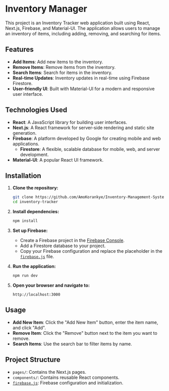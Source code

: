 # Inventory Manager

This project is an Inventory Tracker web application built using React, Next.js, Firebase, and Material-UI. The application allows users to manage an inventory of items, including adding, removing, and searching for items.

## Features

- **Add Items**: Add new items to the inventory.
- **Remove Items**: Remove items from the inventory.
- **Search Items**: Search for items in the inventory.
- **Real-time Updates**: Inventory updates in real-time using Firebase Firestore.
- **User-friendly UI**: Built with Material-UI for a modern and responsive user interface.

## Technologies Used

- **React**: A JavaScript library for building user interfaces.
- **Next.js**: A React framework for server-side rendering and static site generation.
- **Firebase**: A platform developed by Google for creating mobile and web applications.
  - **Firestore**: A flexible, scalable database for mobile, web, and server development.
- **Material-UI**: A popular React UI framework.

## Installation

1. **Clone the repository:**
   ```bash
   git clone https://github.com/AmoKorankye/Inventory-Management-System.git
   cd inventory-tracker
   ```

2. **Install dependencies:**
   ```bash
   npm install
   ```

3. **Set up Firebase:**
   - Create a Firebase project in the [Firebase Console](https://console.firebase.google.com/).
   - Add a Firestore database to your project.
   - Copy your Firebase configuration and replace the placeholder in the [`firebase.js`](command:_github.copilot.openRelativePath?%5B%7B%22scheme%22%3A%22file%22%2C%22authority%22%3A%22%22%2C%22path%22%3A%22%2Fc%3A%2FUsers%2FHP%2FDesktop%2Fdev%2Fheadstarter%20AI%20projects%2Finventory-management-system%2Ffirebase.js%22%2C%22query%22%3A%22%22%2C%22fragment%22%3A%22%22%7D%5D "c:\Users\HP\Desktop\dev\headstarter AI projects\inventory-management-system\firebase.js") file.

4. **Run the application:**
   ```bash
   npm run dev
   ```

5. **Open your browser and navigate to:**
   ```
   http://localhost:3000
   ```

## Usage

- **Add New Item**: Click the "Add New Item" button, enter the item name, and click "Add".
- **Remove Item**: Click the "Remove" button next to the item you want to remove.
- **Search Items**: Use the search bar to filter items by name.

## Project Structure

- `pages/`: Contains the Next.js pages.
- `components/`: Contains reusable React components.
- [`firebase.js`](command:_github.copilot.openRelativePath?%5B%7B%22scheme%22%3A%22file%22%2C%22authority%22%3A%22%22%2C%22path%22%3A%22%2Fc%3A%2FUsers%2FHP%2FDesktop%2Fdev%2Fheadstarter%20AI%20projects%2Finventory-management-system%2Ffirebase.js%22%2C%22query%22%3A%22%22%2C%22fragment%22%3A%22%22%7D%5D "c:\Users\HP\Desktop\dev\headstarter AI projects\inventory-management-system\firebase.js"): Firebase configuration and initialization.
